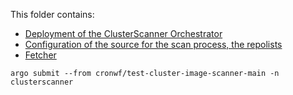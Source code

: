 This folder contains:

- [Deployment of the ClusterScanner Orchestrator](deployment-orchestrator.md)
- [Configuration of the source for the scan process, the repolists](repolist.md)
- [Fetcher](fetcher.md)  

```
argo submit --from cronwf/test-cluster-image-scanner-main -n clusterscanner
```
